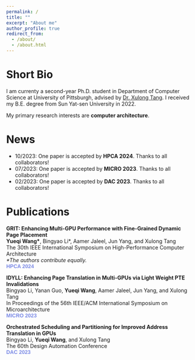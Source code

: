 ```yaml
---
permalink: /
title: ""
excerpt: "About me"
author_profile: true
redirect_from: 
  - /about/
  - /about.html
---
```




Short Bio
===

I am currenty a second-year Ph.D. student  in Department of Computer Science at University of Pittsburgh, advised by [Dr. Xulong Tang](https://xzt102.github.io/). I received my B.E. degree from Sun Yat-sen University in 2022.

My primary research interests are **computer architecture**.



News
===

* 10/2023: One paper is accepted by **HPCA 2024**. Thanks to all collaborators!
* 07/2023: One paper is accepted by **MICRO 2023**. Thanks to all collaborators!
* 02/2023: One paper is accepted by **DAC 2023**. Thanks to all collaborators!


Publications
===

**GRIT: Enhancing Multi-GPU Performance with Fine-Grained Dynamic Page Placement** \
**Yueqi Wang\***, Bingyao Li*, Aamer Jaleel, Jun Yang, and Xulong Tang \
The 30th IEEE International Symposium on High-Performance Computer Architecture \
<i>\*The authors contribute equally.</i>\
<span style="font-family: Arial; color: #7C8BE6; font-weight: bold;">HPCA 2024</span>



**IDYLL: Enhancing Page Translation in Multi-GPUs via Light Weight PTE Invalidations** \
Bingyao Li, Yanan Guo, **Yueqi Wang**, Aamer Jaleel, Jun Yang, and Xulong Tang \
In Proceedings of the 56th IEEE/ACM International Symposium on Microarchitecture \
<span style="font-family: Arial; color: #7C8BE6; font-weight: bold;">MICRO 2023</span>

**Orchestrated Scheduling and Partitioning for Improved Address Translation in GPUs** \
Bingyao Li, **Yueqi Wang**, and Xulong Tang\
The 60th Design Automation Conference\
<span style="font-family: Arial; color: #7C8BE6; font-weight: bold;">DAC 2023</span>



<!-- ctivities
===
* rua
 -->

<!-- <script>
document.write("Last modifid at: "+document.lastModified+"" )
</script>
 -->
<!-- --- -->

<!-- <a href="https://info.flagcounter.com/21GO"><img src="https://s01.flagcounter.com/map/21GO/size_s/txt_000000/border_CCCCCC/pageviews_1/viewers_0/flags_0/" alt="Flag Counter" border="0"></a> -->